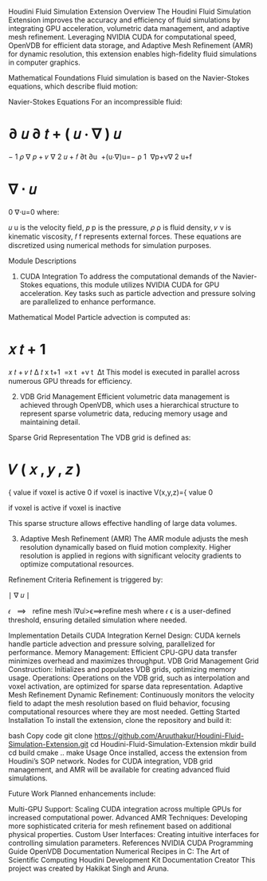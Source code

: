 Houdini Fluid Simulation Extension
Overview
The Houdini Fluid Simulation Extension improves the accuracy and efficiency of fluid simulations by integrating GPU acceleration, volumetric data management, and adaptive mesh refinement. Leveraging NVIDIA CUDA for computational speed, OpenVDB for efficient data storage, and Adaptive Mesh Refinement (AMR) for dynamic resolution, this extension enables high-fidelity fluid simulations in computer graphics.

Mathematical Foundations
Fluid simulation is based on the Navier-Stokes equations, which describe fluid motion:

Navier-Stokes Equations
For an incompressible fluid:

∂
𝑢
∂
𝑡
+
(
𝑢
⋅
∇
)
𝑢
=
−
1
𝜌
∇
𝑝
+
𝜈
∇
2
𝑢
+
𝑓
∂t
∂u
​
 +(u⋅∇)u=− 
ρ
1
​
 ∇p+ν∇ 
2
 u+f

∇
⋅
𝑢
=
0
∇⋅u=0
where:

𝑢
u is the velocity field,
𝑝
p is the pressure,
𝜌
ρ is fluid density,
𝜈
ν is kinematic viscosity,
𝑓
f represents external forces.
These equations are discretized using numerical methods for simulation purposes.

Module Descriptions
1. CUDA Integration
To address the computational demands of the Navier-Stokes equations, this module utilizes NVIDIA CUDA for GPU acceleration. Key tasks such as particle advection and pressure solving are parallelized to enhance performance.

Mathematical Model
Particle advection is computed as:

𝑥
𝑡
+
1
=
𝑥
𝑡
+
𝑣
𝑡
Δ
𝑡
x 
t+1
​
 =x 
t
​
 +v 
t
​
 Δt
This model is executed in parallel across numerous GPU threads for efficiency.

2. VDB Grid Management
Efficient volumetric data management is achieved through OpenVDB, which uses a hierarchical structure to represent sparse volumetric data, reducing memory usage and maintaining detail.

Sparse Grid Representation
The VDB grid is defined as:

𝑉
(
𝑥
,
𝑦
,
𝑧
)
=
{
value
if voxel is active
0
if voxel is inactive
V(x,y,z)={ 
value
0
​
  
if voxel is active
if voxel is inactive
​
 
This sparse structure allows effective handling of large data volumes.

3. Adaptive Mesh Refinement (AMR)
The AMR module adjusts the mesh resolution dynamically based on fluid motion complexity. Higher resolution is applied in regions with significant velocity gradients to optimize computational resources.

Refinement Criteria
Refinement is triggered by:

∣
∇
𝑢
∣
>
𝜖
  
⟹
  
refine mesh
∣∇u∣>ϵ⟹refine mesh
where 
𝜖
ϵ is a user-defined threshold, ensuring detailed simulation where needed.

Implementation Details
CUDA Integration
Kernel Design: CUDA kernels handle particle advection and pressure solving, parallelized for performance.
Memory Management: Efficient CPU-GPU data transfer minimizes overhead and maximizes throughput.
VDB Grid Management
Grid Construction: Initializes and populates VDB grids, optimizing memory usage.
Operations: Operations on the VDB grid, such as interpolation and voxel activation, are optimized for sparse data representation.
Adaptive Mesh Refinement
Dynamic Refinement: Continuously monitors the velocity field to adapt the mesh resolution based on fluid behavior, focusing computational resources where they are most needed.
Getting Started
Installation
To install the extension, clone the repository and build it:

bash
Copy code
git clone https://github.com/Aruuthakur/Houdini-Fluid-Simulation-Extension.git
cd Houdini-Fluid-Simulation-Extension
mkdir build
cd build
cmake ..
make
Usage
Once installed, access the extension from Houdini’s SOP network. Nodes for CUDA integration, VDB grid management, and AMR will be available for creating advanced fluid simulations.

Future Work
Planned enhancements include:

Multi-GPU Support: Scaling CUDA integration across multiple GPUs for increased computational power.
Advanced AMR Techniques: Developing more sophisticated criteria for mesh refinement based on additional physical properties.
Custom User Interfaces: Creating intuitive interfaces for controlling simulation parameters.
References
NVIDIA CUDA Programming Guide
OpenVDB Documentation
Numerical Recipes in C: The Art of Scientific Computing
Houdini Development Kit Documentation
Creator
This project was created by Hakikat Singh and Aruna.

